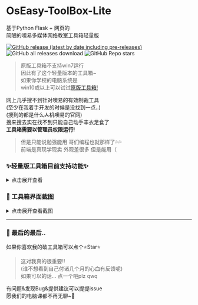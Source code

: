 # OsEasy-ToolBox-Lite

基于Python Flask + 网页的   
简陋的噢易多媒体网络教室工具箱轻量版   

[![GitHub release (latest by date including pre-releases)](https://img.shields.io/github/v/release/ZiHaoSaMa66/OsEasy-ToolBox-Lite?label=%E6%9C%80%E6%96%B0%E7%89%88&style=for-the-badge&include_prereleases&color=pink)](https://github.com/ZiHaoSaMa66/OsEasy-ToolBox-Lite/releases)
![GitHub all releases download](https://img.shields.io/github/downloads/ZiHaoSaMa66/OsEasy-ToolBox-Lite/total?style=for-the-badge&label=%E6%80%BB%E4%B8%8B%E8%BD%BD%E9%87%8F&color=orange)
![GitHub Repo stars](https://img.shields.io/github/stars/ZiHaoSaMa66/OsEasy-ToolBox-Lite?style=for-the-badge&color=blue)

> 原版工具箱不支持win7运行    
> 因此有了这个轻量版本的工具箱~    
> 如果你学校的电脑系统是    
> win10或以上可以试试[原版工具箱!](https://github.com/ZiHaoSaMa66/OsEasy-ToolBox)

网上几乎搜不到针对噢易的有效制裁工具     
(至少在我着手开发的时候是没找到一点..)     
(搜到的都是什么~~人机~~噢易的官网)    
搜来搜去实在找不到只能自己动手丰衣足食了   
**工具箱需要以管理员权限运行!**   
> 但是只能说勉强能用 哥们编程也就那样了💦💦     
> 前端是真现学现卖 外观差很多 但是能用（     
 

### ✨轻量版工具箱目前支持功能✨
<details>
<summary>点击展开查看</summary>
 
- 进程管理
  - 停止&启动学生端根服务
  - 一键重启学生端
  - 替换粘滞键为cmd脚本
  - 外部cmd脚本守护进程
  - 挂起学生端主进程
  - 打开噢易自带工具
- 其他管理
  - 删除键盘锁驱动&控屏锁定程序
  - 恢复删除掉的备份文件
  - 仅恢复控屏锁定程序
  - 解除网络限制锁
- 屏幕广播管理
  - 替换拦截广播命令程序
  - 运行拦截窗口化广播命令
  - 恢复原有广播程序
  - Alt+K 杀屏幕广播进程
  - Ctrl+Alt+F 运行全屏广播命令

</details>

### 👀 工具箱界面截图   
<details>
<summary>点击展开查看截图</summary>
 
![sc2](https://github.com/ZiHaoSaMa66/OsEasy-ToolBox-Lite/assets/134737096/b43e219b-f0f8-425a-ae87-946f29d2a791)
![sc3](https://github.com/ZiHaoSaMa66/OsEasy-ToolBox-Lite/assets/134737096/c62538c6-47cc-407d-aa6f-f3b9d44c64f2)
![sc4](https://github.com/ZiHaoSaMa66/OsEasy-ToolBox-Lite/assets/134737096/567e145b-0dd6-4f46-bef9-aca695d7b90f)
![sc1](https://github.com/ZiHaoSaMa66/OsEasy-ToolBox-Lite/assets/134737096/7b6f9eb6-801f-4543-890d-4e35021070da)


</details>

----

### 🌈 最后的最后..
如果你喜欢我的破工具箱可以点个⭐Star⭐   

> 这对我真的很重要!!    
> (谁不想看到自己付诸几个月的心血有反馈呢)     
> 如果可以的话... 点一个吧plz qwq     

有问题&发现Bug&提供建议可以提提issue     
愿我们的电脑课都不再无聊~🥳   
